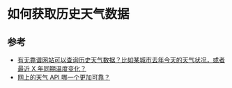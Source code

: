 # 如何获取历史天气数据

## 参考

-   [有无靠谱网站可以查询历史天气数据？比如某城市去年今天的天气状况，或者最近 X 年同期温度变化？](https://www.zhihu.com/question/19657749)
-   [网上的天气 API 哪一个更加可靠？](https://www.zhihu.com/question/20575288)
